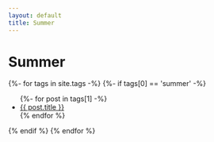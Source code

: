 ```yaml
---
layout: default
title: Summer
---
```


<!-- Begin code @ tags/summer/index.md -->

<!-- <h1>{{ page.title }}</h1> -->
<h1>Summer</h1>

<div class="tagcloud">
{%- for tags in site.tags -%}
  {%- if tags[0] == 'summer' -%}
<!--  {%- if tags[0] == {{ page.title }} -%} -->
<!--  <a name="{{ tags[0] }}"><h3>{{ tags[0] }}</h3></a> -->
  <ul>
    {%- for post in tags[1] -%}
      <li><a href="{{ post.url| relative_url }}">{{ post.title }}</a></li>
    {% endfor %}
  </ul>
  {% endif %}
{% endfor %}
</div>

<!-- End code @ tags/summer/index.md -->
